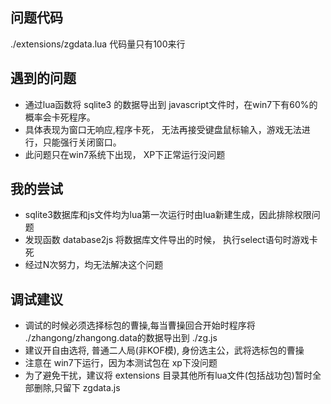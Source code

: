 问题代码
---------
./extensions/zgdata.lua 代码量只有100来行


遇到的问题
----------
* 通过lua函数将 sqlite3 的数据导出到 javascript文件时，在win7下有60%的概率会卡死程序。
* 具体表现为窗口无响应,程序卡死， 无法再接受键盘鼠标输入，游戏无法进行，只能强行关闭窗口。
* 此问题只在win7系统下出现， XP下正常运行没问题


我的尝试
----------
* sqlite3数据库和js文件均为lua第一次运行时由lua新建生成，因此排除权限问题
* 发现函数 database2js 将数据库文件导出的时候， 执行select语句时游戏卡死
* 经过N次努力，均无法解决这个问题



调试建议
---------
* 调试的时候必须选择标包的曹操,每当曹操回合开始时程序将 ./zhangong/zhangong.data的数据导出到 ./zg.js
* 建议开自由选将, 普通二人局(非KOF模), 身份选主公，武将选标包的曹操
* 注意在 win7下运行，因为本测试包在 xp下没问题
* 为了避免干扰，建议将 extensions 目录其他所有lua文件(包括战功包)暂时全部删除,只留下 zgdata.js